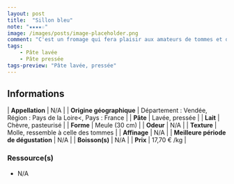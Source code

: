 ```yaml
---
layout: post
title:  "Sillon bleu"
note: "★★★★☆"
image: /images/posts/image-placeholder.png
comment: "C'est un fromage qui fera plaisir aux amateurs de tommes et de lait de chèvre. Sa couche de charbon végétal rappelle celle du Morbier et lui vaut d'être également baptisé « Morbier de chèvre ». Son goût est un mélange de douceur grâce à sa texture et de caractère grâce à sa croûte lavée. Il peut convenir pour une raclette."
tags:
    - Pâte lavée
    - Pâte pressée
tags-preview: "Pâte lavée, pressée"
---
```


## Informations

| **Appellation** | N/A |
| **Origine géographique** | Département : Vendée, Région : Pays de la Loire<, Pays : France   |
| **Pâte** | Lavée, pressée |
| **Lait** | Chèvre, pasteurisé |
| **Forme** | Meule (30 cm) |
| **Odeur** | N/A |
| **Texture** | Molle, ressemble à celle des tommes |
| **Affinage** | N/A |
| **Meilleure période de dégustation** | N/A |
| **Boisson(s)** | N/A |
| **Prix** | 17,70 € /kg |

### Ressource(s)
* N/A